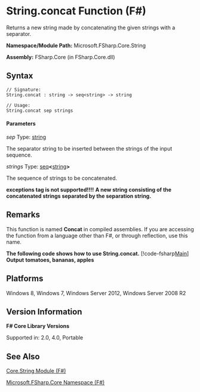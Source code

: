 # String.concat Function (F#)

Returns a new string made by concatenating the given strings with a separator.

**Namespace/Module Path:** Microsoft.FSharp.Core.String

**Assembly:** FSharp.Core (in FSharp.Core.dll)


## Syntax

```
// Signature:
String.concat : string -> seq<string> -> string

// Usage:
String.concat sep strings
```

#### Parameters
*sep*
Type: [string](http://msdn.microsoft.com/en-us/library/12b97856-ec80-4f70-a018-afb0753f755a)


The separator string to be inserted between the strings of the input sequence.


*strings*
Type: [seq](http://msdn.microsoft.com/en-us/library/2f0c87c6-8a0d-4d33-92a6-10d1d037ce75)**&lt;**[string](http://msdn.microsoft.com/en-us/library/12b97856-ec80-4f70-a018-afb0753f755a)**&gt;**


The sequence of strings to be concatenated.



**exceptions tag is not supported!!!!**
**A new string consisting of the concatenated strings separated by the separation string.**
## Remarks
This function is named **Concat** in compiled assemblies. If you are accessing the function from a language other than F#, or through reflection, use this name.

**The following code shows how to use String.concat.**
[!code-fsharp[Main](snippets/fsstrings/snippet2.fs)]
**Output**
**tomatoes, bananas, apples**
## Platforms
Windows 8, Windows 7, Windows Server 2012, Windows Server 2008 R2


## Version Information
**F# Core Library Versions**

Supported in: 2.0, 4.0, Portable




## See Also
[Core.String Module &#40;F&#35;&#41;](Core.String+Module+%28FSharp%29.md)

[Microsoft.FSharp.Core Namespace &#40;F&#35;&#41;](Microsoft.FSharp.Core+Namespace+%28FSharp%29.md)

